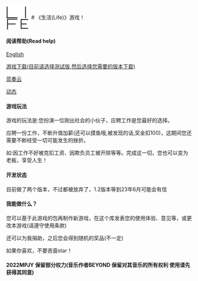 <img src="资源组/logo64.png" align="center">
# 《生活(Life)》游戏！

#### 阅读帮助(Read help)

[English](README-EN.md)

[游戏下载(目前请选择测试版,然后选择您需要的版本下载)](游戏下载)

[蓝奏云](https://lanzoui.com)

[动态](新闻及动态)

#### 游戏玩法

游戏的玩法是:您扮演一位刚出社会的小伙子，应聘工作是您最好的选择。

应聘一份工作，不断升值加薪(还可以摸鱼哦,被发现的话,奖金扣100)，这期间您还需要不断经受一切可能发生的挫折。

如:因工作不好被克扣工资、因欺负员工被开除等等。完成这一切，您也可以变为老板，享受人生！

#### 开发状态

目前做了两个版本，不过都被放弃了，1.2版本等到23年6月可能会有信

#### 我能做什么？

您可以基于此游戏的包再制作新游戏，在这个库发表您的使用体验、意见等，或更改本游戏(请遵守使用条款)

还可以为我捐助，之后您会得到随机的奖品(不一定)

如果你喜欢，不要吝啬star！

#### 2022MPJY 保留部分权力(音乐作者BEYOND 保留对其音乐的所有权利 使用请先获得其同意)
